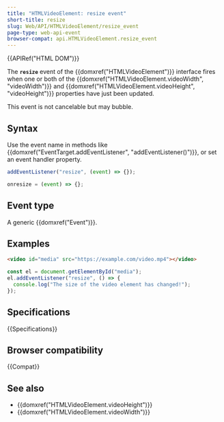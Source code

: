 ```yaml
---
title: "HTMLVideoElement: resize event"
short-title: resize
slug: Web/API/HTMLVideoElement/resize_event
page-type: web-api-event
browser-compat: api.HTMLVideoElement.resize_event
---
```


{{APIRef("HTML DOM")}}

The **`resize`** event of the {{domxref("HTMLVideoElement")}} interface fires when one or both of the {{domxref("HTMLVideoElement.videoWidth", "videoWidth")}} and {{domxref("HTMLVideoElement.videoHeight", "videoHeight")}} properties have just been updated.

This event is not cancelable but may bubble.

## Syntax

Use the event name in methods like {{domxref("EventTarget.addEventListener", "addEventListener()")}}, or set an event handler property.

```js
addEventListener("resize", (event) => {});

onresize = (event) => {};
```

## Event type

A generic {{domxref("Event")}}.

## Examples

```html
<video id="media" src="https://example.com/video.mp4"></video>
```

```js
const el = document.getElementById("media");
el.addEventListener("resize", () => {
  console.log("The size of the video element has changed!");
});
```

## Specifications

{{Specifications}}

## Browser compatibility

{{Compat}}

## See also

- {{domxref("HTMLVideoElement.videoHeight")}}
- {{domxref("HTMLVideoElement.videoWidth")}}

